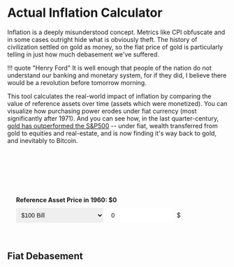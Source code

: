 # Actual Inflation Calculator

Inflation is a deeply misunderstood concept. Metrics like CPI obfuscate and in some cases outright hide what is obviously theft. 
The history of civilization settled on gold as money, so the fiat price of gold is particularly telling in just how much debasement we've suffered.

!!! quote "Henry Ford"
    It is well enough that people of the nation do not understand our banking and monetary system, for if they did, I believe there would be a revolution before tomorrow morning.

This tool calculates the real-world impact of inflation by comparing the value of reference assets over time (assets which were monetized). 
You can visualize how purchasing power erodes under fiat currency (most significantly after 1971). 
And you can see how, in the last quarter-century, [gold has outperformed the S&P500](?start=1999&end=2025&ref=gold) -- 
 under fiat, wealth transferred from gold to equities and real-estate, and is now finding it's way back to gold, and inevitably to Bitcoin.

<style>
    .md-content {
        padding: 20px;
    }
    .input-container {
        padding: 20px;
        border-radius: 8px;
        background: var(--md-default-bg-color);
        margin-bottom: 20px;
    }
    .input-group {
        display: flex;
        flex-direction: column;
        margin-bottom: 15px;
    }
    .input-group-horizontal {
        display: flex;
        align-items: center;
        gap: 10px;
        flex-wrap: wrap;
    }
    .input-wrapper {
        display: flex;
        align-items: stretch;
        border: 1px solid var(--md-default-fg-color--light);
        border-radius: 4px;
        background: var(--md-default-bg-color);
        transition: border-color 0.2s, box-shadow 0.2s;
    }
    .input-wrapper:hover {
        border-color: var(--md-primary-fg-color--light);
    }
    .input-wrapper:focus-within {
        border-color: var(--md-primary-fg-color);
        box-shadow: 0 0 5px rgba(var(--md-primary-fg-color--rgb), 0.3);
    }
    select, input[type="number"] {
        padding: 8px;
        border: none;
        font-size: 1em;
        color: var(--md-default-fg-color);
        outline: none;
        border-radius: 4px 0 0 4px;
    }
    select {
        width: 200px;
    }
    input[type="number"] {
        width: 150px;
    }
    .unit {
        padding: 0 8px;
        font-size: 1em;
        color: var(--md-default-fg-color);
        pointer-events: none;
        border-left: 1px solid var(--md-default-fg-color--light);
        background: rgba(var(--md-default-bg-color--rgb), 0.7);
        display: flex;
        align-items: center;
        border-radius: 0 4px 4px 0;
    }
    label {
        font-size: 1em;
        color: var(--md-default-fg-color);
        margin-bottom: 10px;
        font-weight: bold;
    }
    #year-range-text {
        display: block;
        text-align: center;
        margin: 10px 0;
        font-weight: bold;
        color: var(--md-default-fg-color);
    }
    #year-range-slider {
        margin: 10px 0 20px;
        width: 100%;
    }
    #results strong {
        font-weight: bold;
        color: var(--md-default-fg-color);
    }
    #results small {
        font-size: 0.9em;
        color: var(--md-default-fg-color--light);
    }
    #results p.persuasive strong {
        color: var(--md-default-fg-color--dark);
    }
    #chart-container, #debasement-chart-container {
        margin: 20px 0;
    }
    .noUi-connect {
        background: #F7931A !important;
    }
    .noUi-handle {
        background: #F7931A !important;
        border: 2px solid var(--md-default-bg-color);
        box-shadow: none;
    }
    .noUi-tooltip {
        font-size: 12px;
        background: var(--md-default-fg-color--dark);
        color: var(--md-default-bg-color);
        padding: 2px 6px;
        border-radius: 3px;
    }
</style>

<link rel="stylesheet" href="https://cdnjs.cloudflare.com/ajax/libs/noUiSlider/15.7.0/nouislider.min.css">

<div class="input-container">
    <div id="chart-container">
        <canvas id="inflation-chart"></canvas>
    </div>
    <div class="input-group">
        <span id="year-range-text"></span>
        <div id="year-range-slider"></div>
    </div>
    <div class="input-group">
        <label id="price-label" for="asset-select">Reference Asset Price in 1960: $0</label>
        <div class="input-group-horizontal">
            <div class="input-wrapper">
                <select id="asset-select">
                    <option value="cash">$100 Bill</option>
                    <option value="gold">1oz Gold</option>
                    <option value="sfh">Single Family Home</option>
                    <option value="sp500">S&P 500 Share</option>
                </select>
            </div>
            <div class="input-wrapper">
                <input type="number" id="starting-price" step="0.01" min="0" value="0">
                <span class="unit">$</span>
            </div>
        </div>
    </div>
</div>

<h2>Fiat Debasement</h2>
<div id="results"></div>
<div id="debasement-chart-container">
    <canvas id="debasement-chart"></canvas>
</div>

<script src="https://cdn.jsdelivr.net/npm/chart.js@4.4.3/dist/chart.umd.min.js"></script>
<script src="https://cdnjs.cloudflare.com/ajax/libs/noUiSlider/15.7.0/nouislider.min.js"></script>
<script>
    // Data
    const data = {
        cpi: {1960:29.6,1961:29.9,1962:30.2,1963:30.6,1964:31.0,1965:31.5,1966:32.4,1967:33.4,1968:34.8,1969:36.7,1970:38.8,1971:40.5,1972:41.8,1973:44.4,1974:49.3,1975:53.8,1976:56.9,1977:60.6,1978:65.2,1979:72.6,1980:82.4,1981:90.9,1982:96.5,1983:99.6,1984:103.9,1985:107.6,1986:109.6,1987:113.6,1988:118.3,1989:124.0,1990:130.7,1991:136.2,1992:140.3,1993:144.5,1994:148.2,1995:152.4,1996:156.9,1997:160.5,1998:163.0,1999:166.6,2000:172.2,2001:177.1,2002:179.9,2003:184.0,2004:188.9,2005:195.3,2006:201.6,2007:207.3,2008:215.303,2009:214.537,2010:218.056,2011:224.939,2012:229.594,2013:232.957,2014:236.736,2015:237.017,2016:240.007,2017:245.120,2018:251.107,2019:255.657,2020:258.811,2021:270.970,2022:292.655,2023:304.702,2024:313.689,2025:323.05},
        gold: {1960:35.27,1961:35.25,1962:35.25,1963:35.25,1964:35.35,1965:35.12,1966:35.14,1967:35.15,1968:41.74,1969:41.09,1970:35.94,1971:40.8,1972:58.16,1973:97.32,1974:159.26,1975:161.02,1976:124.84,1977:147.71,1978:193.22,1979:306.68,1980:612.56,1981:459.94,1982:375.67,1983:424.35,1984:360.48,1985:317.26,1986:367.66,1987:446.46,1988:436.94,1989:381.44,1990:383.51,1991:362.11,1992:343.82,1993:359.77,1994:384.0,1995:384.17,1996:387.81,1997:331.02,1998:294.24,1999:278.98,2000:279.11,2001:271.04,2002:309.73,2003:363.38,2004:409.72,2005:444.74,2006:603.46,2007:695.39,2008:871.96,2009:972.35,2010:1224.53,2011:1571.52,2012:1668.98,2013:1411.23,2014:1266.4,2015:1160.06,2016:1250.8,2017:1257.12,2018:1269.23,2019:1392.5,2020:1770.25,2021:1799.63,2022:1800.09,2023:1943.05,2024:2389,2025:3351},
        sp500: {1960:58.03,1961:59.72,1962:69.07,1963:65.06,1964:76.45,1965:86.12,1966:93.32,1967:84.45,1968:95.04,1969:102.00,1970:90.31,1971:93.49,1972:103.30,1973:118.40,1974:96.11,1975:72.56,1976:96.86,1977:103.80,1978:90.25,1979:99.71,1980:110.90,1981:133.00,1982:117.30,1983:144.30,1984:166.40,1985:171.60,1986:208.20,1987:264.50,1988:250.50,1989:285.40,1990:339.97,1991:325.49,1992:416.08,1993:435.23,1994:472.99,1995:465.25,1996:614.42,1997:766.22,1998:963.36,1999:1248.77,2000:1425.59,2001:1335.63,2002:1140.21,2003:895.84,2004:1132.52,2005:1181.41,2006:1278.73,2007:1424.16,2008:1378.76,2009:865.58,2010:1123.58,2011:1282.62,2012:1300.58,2013:1480.40,2014:1822.36,2015:2028.18,2016:1918.60,2017:2275.12,2018:2789.80,2019:2607.39,2020:3278.20,2021:4573.82,2022:4396.64,2023:3960.66,2024:4804.49,2025:6373},
        sfh: {1960:19256.21,1961:19340.20,1962:19508.20,1963:19802.18,1964:20075.17,1965:20264.17,1966:20663.15,1967:20852.14,1968:21666.11,1969:22742.06,1970:24757.98,1971:26269.92,1972:27508.87,1973:27550.86,1974:29755.77,1975:32169.16,1976:34395.51,1977:38234.56,1978:43673.64,1979:50733.03,1980:56388.91,1981:60156.96,1982:62037.18,1983:63317.71,1984:66219.82,1985:69604.98,1986:75419.34,1987:82402.66,1988:88493.41,1989:94927.75,1990:97676.45,1991:96756.66,1992:98890.36,1993:101273.95,1994:104810.90,1995:107290.61,1996:110760.28,1997:113634.05,1998:118526.18,1999:125580.85,2000:134009.94,2001:143400.15,2002:152761.53,2003:164391.16,2004:178875.35,2005:197992.16,2006:213514.36,2007:217108.98,2008:200981.27,2009:184622.89,2010:181902.90,2011:174060.10,2012:174704.05,2013:186670.09,2014:196588.92,2015:206526.97,2016:218060.49,2017:231891.11,2018:246481.02,2019:258927.61,2020:274507.48,2021:317729.36,2022:375464.26,2023:386651.78,2024:416418,2025:422000}
    };

    // DOM elements
    const assetSelect = document.getElementById('asset-select');
    const startingPriceInput = document.getElementById('starting-price');
    const resultsDiv = document.getElementById('results');
    const chartCtx = document.getElementById('inflation-chart').getContext('2d');
    const debasementChartCtx = document.getElementById('debasement-chart').getContext('2d');
    const yearRangeText = document.getElementById('year-range-text');
    const priceLabel = document.getElementById('price-label');
    let chart;
    let debasementChart;
    let yearRangeSlider;

    // Helpers
    const formatAmount = n => (isFinite(n) && n !== null) ? Intl.NumberFormat().format(Math.round(n)) : '—';
    const calcDebasement = (startVal, finalVal) => {
        if (!isFinite(startVal) || !isFinite(finalVal) || finalVal === 0 || startVal <= 0) return '—';
        const pct = (1 - (startVal / finalVal)) * 100;
        return `${Math.round(pct)}% ↘`;
    };
    const calcMaxDebasement = (startYear, endYear, startingPrice) => {
        const cpiAdjusted = startingPrice && data.cpi[startYear] ? startingPrice * (data.cpi[endYear] / data.cpi[startYear]) : 0;
        const sfhValue = startingPrice && data.sfh[startYear] ? (data.sfh[endYear] / data.sfh[startYear]) * startingPrice : 0;
        const goldValue = startingPrice && data.gold[startYear] ? (data.gold[endYear] / data.gold[startYear]) * startingPrice : 0;
        const sp500Value = startingPrice && data.sp500[startYear] ? (data.sp500[endYear] / data.sp500[startYear]) * startingPrice : 0;
        const debasements = [
            cpiAdjusted ? (1 - startingPrice / cpiAdjusted) * 100 : 0,
            sfhValue ? (1 - startingPrice / sfhValue) * 100 : 0,
            goldValue ? (1 - startingPrice / goldValue) * 100 : 0,
            sp500Value ? (1 - startingPrice / sp500Value) * 100 : 0
        ].filter(pct => isFinite(pct) && pct > 0);
        return debasements.length ? Math.max(...debasements) : 0;
    };

    // Main calculation & render
    const calculateResults = (startYear, endYear) => {
        console.log('calculateResults called with:', { startYear, endYear });
        const startingPrice = parseFloat(startingPriceInput.value) || 0;
        const cpiAdjusted = startingPrice && data.cpi[startYear] ? startingPrice * (data.cpi[endYear] / data.cpi[startYear]) : 0;
        const sfhValue = startingPrice && data.sfh[startYear] ? (data.sfh[endYear] / data.sfh[startYear]) * startingPrice : 0;
        const goldValue = startingPrice && data.gold[startYear] ? (data.gold[endYear] / data.gold[startYear]) * startingPrice : 0;
        const sp500Value = startingPrice && data.sp500[startYear] ? (data.sp500[endYear] / data.sp500[startYear]) * startingPrice : 0;
        const cpiDebasement = startingPrice && cpiAdjusted ? Math.round((1 - startingPrice / cpiAdjusted) * 100) : 0;
        const maxDebasement = Math.round(calcMaxDebasement(startYear, endYear, startingPrice));
        priceLabel.textContent = `Reference Asset Price in ${startYear}: $${formatAmount(startingPrice)}`;
        resultsDiv.innerHTML = `
            <p class="persuasive">From ${startYear} to ${endYear} the official CPI reports claim ${cpiDebasement}% debasement of your wealth, however, the real loss in purchasing power is closer to ${maxDebasement}%. Fiat USD has silently eroded your savings, siphoning value into the hands of central banks and governments. Hard assets like gold and Bitcoin offer a shield against this relentless theft, preserving your wealth in a system designed to devalue it.</p>
            <p><strong>CPI Adjusted:</strong> $${formatAmount(cpiAdjusted)} <small>(${calcDebasement(startingPrice, cpiAdjusted)})</small></p>
            <p><strong>Single Family Home:</strong> $${formatAmount(sfhValue)} <small>(${calcDebasement(startingPrice, sfhValue)})</small></p>
            <p><strong>Gold:</strong> $${formatAmount(goldValue)} <small>(${calcDebasement(startingPrice, goldValue)})</small></p>
            <p><strong>S&P 500:</strong> $${formatAmount(sp500Value)} <small>(${calcDebasement(startingPrice, sp500Value)})</small></p>
        `;
    };

    // Update value chart
    const updateValueChart = (startYear, endYear) => {
        console.log('updateValueChart called with:', { startYear, endYear });
        const startingPrice = parseFloat(startingPriceInput.value) || 0;
        const years = Object.keys(data.cpi).map(Number).filter(y => y >= startYear && y <= endYear);
        const cpiData = years.map(y => (data.cpi[y] / data.cpi[startYear]) * startingPrice);
        const goldData = years.map(y => (data.gold[y] / data.gold[startYear]) * startingPrice);
        const sfhData = years.map(y => (data.sfh[y] / data.sfh[startYear]) * startingPrice);
        const sp500Data = years.map(y => (data.sp500[y] / data.sp500[startYear]) * startingPrice);
        if (chart) chart.destroy();
        chart = new Chart(chartCtx, {
            type: 'line',
            data: {
                labels: years,
                datasets: [
                    { label: 'CPI Adjusted', data: cpiData, fill: true },
                    { label: 'Single Family Home', data: sfhData, fill: true },
                    { label: 'Gold', data: goldData, fill: true },
                    { label: 'S&P 500', data: sp500Data, fill: true }
                ]
            },
            options: {
                responsive: true,
                scales: {
                    x: { title: { display: true, text: 'Year' } },
                    y: { 
                        title: { display: true, text: 'Value ($)' }, 
                        beginAtZero: false 
                    }
                },
                plugins: {
                    legend: { display: window.innerWidth > 767, position: 'top' }
                }
            }
        });
    };

    // Update debasement chart (purchasing power %)
    const updateDebasementChart = (startYear, endYear) => {
        console.log('updateDebasementChart called with:', { startYear, endYear });
        const years = Object.keys(data.cpi).map(Number).filter(y => y >= startYear && y <= endYear);
        const worstCaseData = years.map(y => {
            const cpi = (data.cpi[startYear] / data.cpi[y]) * 100;
            const gold = (data.gold[startYear] / data.gold[y]) * 100;
            const sfh = (data.sfh[startYear] / data.sfh[y]) * 100;
            const sp500 = (data.sp500[startYear] / data.sp500[y]) * 100;
            return Math.min(cpi, gold, sfh, sp500);
        });
        if (debasementChart) debasementChart.destroy();
        debasementChart = new Chart(debasementChartCtx, {
            type: 'line',
            data: {
                labels: years,
                datasets: [
                    { 
                        label: 'Actual Fiat Purchasing Power', 
                        data: worstCaseData, 
                        fill: true,
                        borderColor: '#28a745',
                        backgroundColor: 'rgba(40, 167, 69, 0.2)'
                    }
                ]
            },
            options: {
                responsive: true,
                scales: {
                    x: { title: { display: true, text: 'Year' } },
                    y: { 
                        title: { display: true, text: 'Purchasing Power (%)' }, 
                        beginAtZero: false, 
                        max: 100, 
                        min: 0 
                    }
                },
                plugins: {
                    legend: { position: 'top' }
                }
            }
        });
    };

    // Update URL query params
    const updateQueryParams = (startYear, endYear) => {
        const params = new URLSearchParams();
        params.set('start', startYear);
        params.set('end', endYear);
        params.set('ref', assetSelect.value);
        params.set('refprice', parseFloat(startingPriceInput.value).toFixed(2));
        history.replaceState(null, '', `?${params.toString()}`);
        console.log('Query params updated:', params.toString());
    };

    // Load from query params
    function loadFromQueryParams() {
        console.log('loadFromQueryParams called');
        console.log('Raw query string:', window.location.search);
        const params = new URLSearchParams(window.location.search);
        console.log('Parsed params object:', Object.fromEntries(params));

        // Parse query parameters
        const start = parseInt(params.get('start'), 10);
        const end = parseInt(params.get('end'), 10);
        const ref = params.get('ref');
        const refprice = parseFloat(params.get('refprice'));

        // Validate parameters
        const validStart = (!isNaN(start) && start >= 1960 && start <= 2025) ? start : 1960;
        const validEnd = (!isNaN(end) && end >= validStart && end <= 2025) ? end : (validStart < 2025 ? 2025 : validStart + 1);
        const validRef = ['gold', 'sfh', 'sp500', 'cash'].includes(ref) ? ref : 'cash';
        const validRefPrice = (!isNaN(refprice) && refprice >= 0) ? refprice : (validRef === 'cash' ? 100 : (data[validRef][validStart] || 0));

        console.log('Parsed params:', { start, end, ref, refprice });
        console.log('Validated params:', { validStart, validEnd, validRef, validRefPrice });
        if (!window.location.search) {
            console.log('No query params provided, using defaults:', { validStart, validEnd, validRef, validRefPrice });
        }

        // Create slider
        yearRangeSlider = document.getElementById('year-range-slider');
        noUiSlider.create(yearRangeSlider, {
            start: [validStart, validEnd],
            connect: true,
            step: 1,
            range: { 
                'min': 1960, 
                'max': 2025 
            },
            behaviour: 'drag',
            tooltips: true,
            format: { to: v => parseInt(v), from: v => parseInt(v) }
        });

        // Update DOM elements
        assetSelect.value = validRef;
        startingPriceInput.value = validRefPrice.toFixed(2);
        yearRangeText.textContent = `${validStart} - ${validEnd}`;
        priceLabel.textContent = `Reference Asset Price in ${validStart}: $${formatAmount(validRefPrice)}`;

        console.log('DOM updated:', {
            slider: yearRangeSlider.noUiSlider.get(),
            asset: assetSelect.value,
            price: startingPriceInput.value,
            yearText: yearRangeText.textContent,
            priceLabel: priceLabel.textContent
        });

        // Trigger calculations and chart updates
        calculateResults(validStart, validEnd);
        updateValueChart(validStart, validEnd);
        updateDebasementChart(validStart, validEnd);

        // Attach slider update listener after initialization
        yearRangeSlider.noUiSlider.on('update', function (values) {
            const [startYear, endYear] = values.map(Number);
            console.log('Slider updated:', { startYear, endYear });

            // Enforce endYear > startYear
            if (startYear >= endYear) {
                yearRangeSlider.noUiSlider.set([startYear, startYear + 1]);
                console.log('Adjusted endYear to:', startYear + 1);
                return; // Prevent further updates until valid
            }

            yearRangeText.textContent = `${startYear} - ${endYear}`;
            const selectedAsset = assetSelect.value;
            startingPriceInput.value = selectedAsset === 'cash' ? '100.00' : (data[selectedAsset][startYear] || 0).toFixed(2);
            calculateResults(startYear, endYear);
            updateValueChart(startYear, endYear);
            updateDebasementChart(startYear, endYear);
            updateQueryParams(startYear, endYear);
        });
    }

    // Asset selection update
    assetSelect.addEventListener('change', () => {
        console.log('Asset changed:', assetSelect.value);
        const [startYear, endYear] = yearRangeSlider.noUiSlider.get().map(Number);
        const selectedAsset = assetSelect.value;
        startingPriceInput.value = selectedAsset === 'cash' ? '100.00' : (data[selectedAsset][startYear] || 0).toFixed(2);
        calculateResults(startYear, endYear);
        updateValueChart(startYear, endYear);
        updateDebasementChart(startYear, endYear);
        updateQueryParams(startYear, endYear);
    });

    // Manual price input update
    startingPriceInput.addEventListener('input', () => {
        console.log('Price input changed:', startingPriceInput.value);
        const [startYear, endYear] = yearRangeSlider.noUiSlider.get().map(Number);
        calculateResults(startYear, endYear);
        updateValueChart(startYear, endYear);
        updateDebasementChart(startYear, endYear);
        updateQueryParams(startYear, endYear);
    });

    // Initial load
    document.addEventListener('DOMContentLoaded', () => {
        console.log('DOMContentLoaded, calling loadFromQueryParams');
        loadFromQueryParams();
    });
</script>



